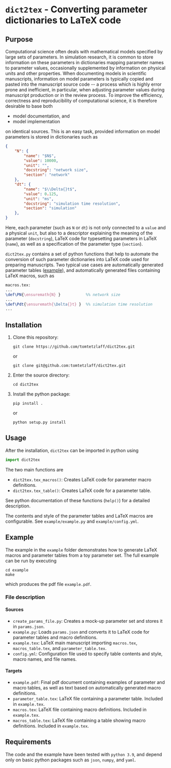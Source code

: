 # `dict2tex` - Converting parameter dictionaries to LaTeX code

## Purpose

Computational science often deals with mathematical models specified by large sets of parameters. In simulation research, it is common to store information on these parameters in dictionaries mapping parameter names to parameter values, occasionally supplemented by information on physical units and other properties. When documenting models in scientific manuscripts, information on model parameters is typically copied and pasted into the manuscript source code -- a process which is highly error prone and inefficient, in particular, when adjusting parameter values during manuscript production or in the review process. To improve the efficiency, correctness and reproducibility of computational science, it is therefore desirable to base both 

* model documentation, and 
* model implementation 

on identical sources. This is an easy task, provided information on model parameters is stored in dictionaries such as

```json
{
    "N": {
        "name": "$N$",
        "value": 10000,
        "unit": "",
        "docstring": "network size",
        "section": "network"
    },
    "dt": {
        "name": "$\\Delta{}t$",
        "value": 0.125,
        "unit": "ms",
        "docstring": "simulation time resolution",
        "section": "simulation"
    },
}
```

Here, each parameter (such as `N` or `dt`) is not only connected to a `value` and a physical `unit`, but also to a descriptor explaining the meaning of the parameter (`docstring`), LaTeX code for typesetting parameters in LaTeX (`name`), as well as a specification of the parameter type (`section`).

`dict2tex.py` contains a set of python functions that help to automate the conversion of such parameter dictionaries into LaTeX code used for preparing manuscripts. Two typical use cases are automatically generated parameter tables ([example](https://doi.org/10.1371/journal.pcbi.1007790.s002)), and automatically generated files containing LaTeX macros, such as

```tex
macros.tex:
...
\def\PN{\ensuremath{N} }           %% network size
...
\def\Pdt{\ensuremath{\Delta{}t} }  %% simulation time resolution
...
```

## Installation

1. Clone this repository:

    ```console
    git clone https://github.com/tomtetzlaff/dict2tex.git
    ```
    
    or
    
    ```console
    git clone git@github.com:tomtetzlaff/dict2tex.git
    ```

2. Enter the source directory:

    ```console
    cd dict2tex
    ```

3. Install the python package:

    ```console
    pip install .
    ```

    or

    ```console
    python setup.py install
    ```

## Usage

After the installation, `dict2tex` can be imported in python using

```python
import dict2tex
```

The two main functions are

* `dict2tex.tex_macros()`: Creates LaTeX code for parameter macro definitions.
* `dict2tex.tex_table()`: Creates LaTeX code for a parameter table.

See python documentation of these functions (`help()`) for a detailed description.

The contents and style of the parameter tables and LaTeX macros are configurable. See `example/example.py` and `example/config.yml`.

## Example

The example in the `example` folder demonstrates how to generate LaTeX macros and parameter tables from a toy parameter set. The full example can be run by executing

```console
cd example
make
```

which produces the pdf file `example.pdf`.

### File description
#### Sources
* `create_params_file.py`: Creates a mock-up parameter set and stores it in `params.json`.
* `example.py`: Loads `params.json` and converts it to LaTeX code for parameter tables and macro definitions.
* `example.tex`: LaTeX main manuscript importing `macros.tex`, `macros_table.tex`, and `parameter_table.tex`.
* `config.yml`: Configuration file used to specify table contents and style, macro names, and file names.

#### Targets
* `example.pdf`: Final pdf document containing examples of parameter and macro tables, as well as text based on automatically generated macro definitions.
* `parameter_table.tex`: LaTeX file containing a parameter table. Included in `example.tex`.
* `macros.tex`: LaTeX file containing macro definitions. Included in `example.tex`.
* `macros_table.tex`: LaTeX file containing a table showing macro definitions. Included in `example.tex`.


## Requirements
The code and the example have been tested with `python 3.9`, and depend only on basic python packages such as `json`, `numpy`, and `yaml`.
